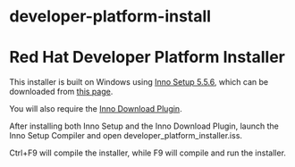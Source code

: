 # developer-platform-install

Red Hat Developer Platform Installer
====================================
This installer is built on Windows using [Inno Setup 5.5.6](http://www.jrsoftware.org/isinfo.php), which can be downloaded from [this page](http://www.jrsoftware.org/isdl.php).

You will also require the [Inno Download Plugin](https://code.google.com/p/inno-download-plugin/).

After installing both Inno Setup and the Inno Download Plugin, launch the Inno Setup Compiler and open developer_platform_installer.iss.

Ctrl+F9 will compile the installer, while F9 will compile and run the installer.



